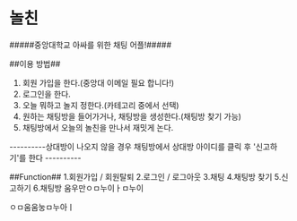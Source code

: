 # 놀친

#####중앙대학교 아싸를 위한 채팅 어플!#####

##이용 방법##
1. 회원 가입을 한다.(중앙대 이메일 필요 합니다!)
2. 로그인을 한다.
3. 오늘 뭐하고 놀지 정한다.(카테고리 중에서 선택)
4. 원하는 채팅방을 들어가거나, 채팅방을 생성한다.(채팅방 찾기 가능)
5. 채팅방에서 오늘의 놀친을 만나서 재밋게 논다.

----------상대방이 나오지 않을 경우 채팅방에서 상대방 아이디를 클릭 후 '신고하기'를 한다 ----------


##Function##
1.회원가입 / 회원탈퇴
2.로그인 / 로그아웃
3.채팅
4.채팅방 찾기
5.신고하기
6.채팅방 움우만ㅇㅁ누이ㅏㅁ누이

ㅇㅁ움움눙ㅁ누아ㅣ
